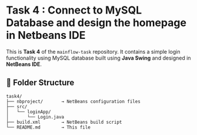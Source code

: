 # Task 4 : Connect to MySQL Database and design the homepage in Netbeans IDE

This is **Task 4** of the `mainflow-task` repository. It contains a simple login functionality using MySQL database built using **Java Swing** and designed in **NetBeans IDE**.

## 📁 Folder Structure

```
task4/
├── nbproject/       → NetBeans configuration files
├── src/
│   └── loginApp/
│       └── Login.java
├── build.xml        → NetBeans build script
└── README.md        → This file
```
